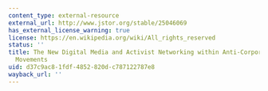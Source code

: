 ```yaml
---
content_type: external-resource
external_url: http://www.jstor.org/stable/25046069
has_external_license_warning: true
license: https://en.wikipedia.org/wiki/All_rights_reserved
status: ''
title: The New Digital Media and Activist Networking within Anti-Corporate Globalization
  Movements
uid: d37c9ac8-1fdf-4852-820d-c787122787e8
wayback_url: ''
---
```

